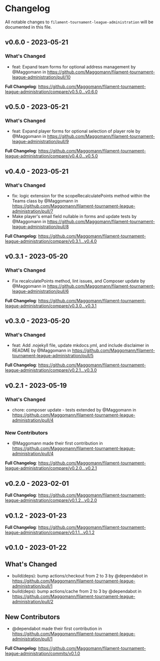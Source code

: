 # Changelog

All notable changes to `filament-tournament-league-administration` will be documented in this file.

## v0.6.0 - 2023-05-21

### What's Changed

- feat: Expand team forms for optional address management by @Maggomann in https://github.com/Maggomann/filament-tournament-league-administration/pull/10

**Full Changelog**: https://github.com/Maggomann/filament-tournament-league-administration/compare/v0.5.0...v0.6.0

## v0.5.0 - 2023-05-21

### What's Changed

- feat: Expand player forms for optional selection of player role by @Maggomann in https://github.com/Maggomann/filament-tournament-league-administration/pull/9

**Full Changelog**: https://github.com/Maggomann/filament-tournament-league-administration/compare/v0.4.0...v0.5.0

## v0.4.0 - 2023-05-21

### What's Changed

- fix: logic extension for the scopeRecalculatePoints method within the Teams class by @Maggomann in https://github.com/Maggomann/filament-tournament-league-administration/pull/7
- Make player's email field nullable in forms and update tests by @Maggomann in https://github.com/Maggomann/filament-tournament-league-administration/pull/8

**Full Changelog**: https://github.com/Maggomann/filament-tournament-league-administration/compare/v0.3.1...v0.4.0

## v0.3.1 - 2023-05-20

### What's Changed

- Fix recalculatePoints method, lint issues, and Composer update by @Maggomann in https://github.com/Maggomann/filament-tournament-league-administration/pull/6

**Full Changelog**: https://github.com/Maggomann/filament-tournament-league-administration/compare/v0.3.0...v0.3.1

## v0.3.0 - 2023-05-20

### What's Changed

- feat: Add .nojekyll file, update mkdocs.yml, and include disclaimer in README by @Maggomann in https://github.com/Maggomann/filament-tournament-league-administration/pull/5

**Full Changelog**: https://github.com/Maggomann/filament-tournament-league-administration/compare/v0.2.1...v0.3.0

## v0.2.1 - 2023-05-19

### What's Changed

- chore: composer update - tests extended by @Maggomann in https://github.com/Maggomann/filament-tournament-league-administration/pull/4

### New Contributors

- @Maggomann made their first contribution in https://github.com/Maggomann/filament-tournament-league-administration/pull/4

**Full Changelog**: https://github.com/Maggomann/filament-tournament-league-administration/compare/v0.2.0...v0.2.1

## v0.2.0 - 2023-02-01

**Full Changelog**: https://github.com/Maggomann/filament-tournament-league-administration/compare/v0.1.2...v0.2.0

## v0.1.2 - 2023-01-23

**Full Changelog**: https://github.com/Maggomann/filament-tournament-league-administration/compare/v0.1.1...v0.1.2

## v0.1.0 - 2023-01-22

## What's Changed

- build(deps): bump actions/checkout from 2 to 3 by @dependabot in https://github.com/Maggomann/filament-tournament-league-administration/pull/1
- build(deps): bump actions/cache from 2 to 3 by @dependabot in https://github.com/Maggomann/filament-tournament-league-administration/pull/2

## New Contributors

- @dependabot made their first contribution in https://github.com/Maggomann/filament-tournament-league-administration/pull/1

**Full Changelog**: https://github.com/Maggomann/filament-tournament-league-administration/commits/v0.1.0

